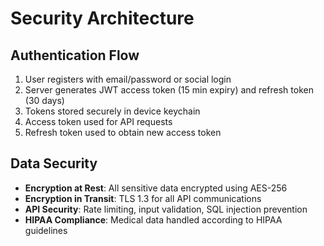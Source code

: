 # Security Architecture

## Authentication Flow

1. User registers with email/password or social login
2. Server generates JWT access token (15 min expiry) and refresh token (30 days)
3. Tokens stored securely in device keychain
4. Access token used for API requests
5. Refresh token used to obtain new access token

## Data Security

- **Encryption at Rest**: All sensitive data encrypted using AES-256
- **Encryption in Transit**: TLS 1.3 for all API communications
- **API Security**: Rate limiting, input validation, SQL injection prevention
- **HIPAA Compliance**: Medical data handled according to HIPAA guidelines
